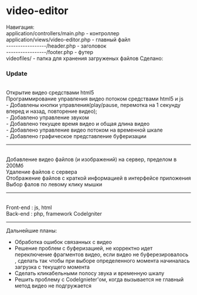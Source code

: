 video-editor
============
Навигация:
<br>application/controllers/main.php - контроллер
<br>application/views/video-editor.php - главный файл
<br>-----------------/header.php - заголовок
<br>-----------------/footer.php - футер
<br>videofiles/ - папка для хранения загруженых файлов
Сделано:
<br>
<h3>Update</h3>
<br>Открытие видео средствами html5
<br>Программирование управления видео потоком средствами html5 и js
<br> - Добавлены кнопки управления(play/pause, перемотка на 1 секунду вперед и назад, повторение видео);
<br> - Добавлено управление звуком
<br> - Добавлено текущее время видео и общая длина видео
<br> - Добавлено управление видео потоком на временной шкале
<br> - Добавлено графическое представление буферизации
<hr>
<br>Добавление видео файлов (и изображений) на сервер, пределом в 200Мб
<br>Удаление файлов с сервера
<br>Отображение файлов с краткой информацией в интерфейсе приложения 
<br>Выбор фалов по левому клику мышки
<hr>
<br>Front-end : js, html
<br>Back-end : php, framework CodeIgniter 
<hr>
Дальнейшие планы:
<ul> 
 <li> Обработка ошибок связанных с видео</li>
 <li> Решение проблем с буферизацией, не корректно идет переключение фрагментов видео, если видео не буферезировалось , сделать так чтобы при выборе определенного момента начиналась загрузка с текущего момента</li>
 <li> Сделать кликабельными полосу звука и временную шкалу</li>
 <li> Решить проблему с CodeIgnieter'ом, когда вызывается не главный метод видео не подгружается</li>
</ul>
